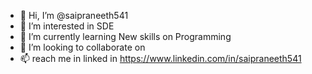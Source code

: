 - 👋 Hi, I’m @saipraneeth541
- 👀 I’m interested in SDE
- 🌱 I’m currently learning New skills on Programming 
- 💞️ I’m looking to collaborate on 
- 📫 reach me in linked in https://www.linkedin.com/in/saipraneeth541

<!---
saipraneeth541/saipraneeth541 is a ✨ special ✨ repository because its `README.md` (this file) appears on your GitHub profile.
You can click the Preview link to take a look at your changes.
--->
